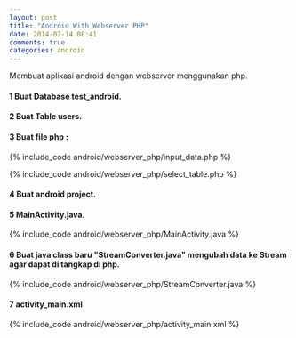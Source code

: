 ```yaml
---
layout: post
title: "Android With Webserver PHP"
date: 2014-02-14 08:41
comments: true
categories: android
---
```


Membuat aplikasi android dengan webserver menggunakan php.
<!--more-->
#### 1 Buat Database test_android.
#### 2 Buat Table users. 
#### 3 Buat file php : 
{% include_code android/webserver_php/input_data.php %}

{% include_code android/webserver_php/select_table.php %}
#### 4 Buat android project.
#### 5 MainActivity.java.
{% include_code android/webserver_php/MainActivity.java %}
#### 6 Buat java class baru "StreamConverter.java" mengubah data ke Stream agar dapat di tangkap di php.
{% include_code android/webserver_php/StreamConverter.java %}
#### 7 activity_main.xml
{% include_code android/webserver_php/activity_main.xml %}
